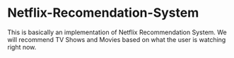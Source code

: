 # Netflix-Recomendation-System
This is basically an implementation of Netflix Recommendation System. We will recommend TV Shows and Movies based on what the user is watching right now.
